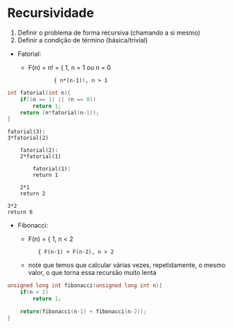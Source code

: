 # Recursividade
1. Definir o problema de forma recursiva (chamando a si mesmo)
2. Definir a condição de término (básica/trivial)
- Fatorial:
    - F(n) = n! = { 1, n = 1 ou n = 0
    
                  { n*(n-1)!, n > 1
```c
int fatorial(int n){
    if((n == 1) || (n == 0))
        return 1;
    return (n*fatorial(n-1));
}
```
```
fatorial(3):
3*fatorial(2)

    fatorial(2):
    2*fatorial(1)

        fatorial(1):
        return 1

    2*1
    return 2

3*2
return 6
```
- Fibonacci:
    - F(n) = { 1, n < 2

             { F(n-1) + F(n-2), n > 2
    - note que temos que calcular várias vezes, repetidamente, o mesmo valor, o que torna essa recursão muito lenta
```c
unsigned long int fibonacci(unsigned long int n){
    if(n < 2)
        return 1;

    return(fibonacci(n-1) + fibonacci(n-2));
}
```